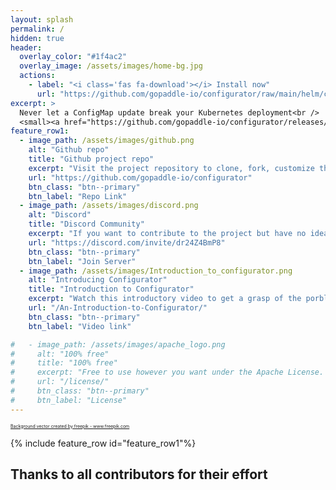 ```yaml
---
layout: splash
permalink: /
hidden: true
header:
  overlay_color: "#1f4ac2"
  overlay_image: /assets/images/home-bg.jpg
  actions:
    - label: "<i class='fas fa-download'></i> Install now"
      url: "https://github.com/gopaddle-io/configurator/raw/main/helm/configurator-0.1.0.tgz"
excerpt: >
  Never let a ConfigMap update break your Kubernetes deployment<br />
  <small><a href="https://github.com/gopaddle-io/configurator/releases/tag/v0.0.1">Latest release v.0.0.1</a></small>
feature_row1:
  - image_path: /assets/images/github.png
    alt: "Github repo"
    title: "Github project repo"
    excerpt: "Visit the project repository to clone, fork, customize the project…"
    url: "https://github.com/gopaddle-io/configurator"
    btn_class: "btn--primary"
    btn_label: "Repo Link"
  - image_path: /assets/images/discord.png
    alt: "Discord"
    title: "Discord Community"
    excerpt: "If you want to contribute to the project but have no idea where to start, join the discord server where a helping hand is always welcome."
    url: "https://discord.com/invite/dr24Z4BmP8"
    btn_class: "btn--primary"
    btn_label: "Join Server"
  - image_path: /assets/images/Introduction_to_configurator.png
    alt: "Introducing Configurator"
    title: "Introduction to Configurator"
    excerpt: "Watch this introductory video to get a grasp of the porblem with ConfigMaps and the strategy we're using to solve it."
    url: "/An-Introduction-to-Configurator/"
    btn_class: "btn--primary"
    btn_label: "Video link"

#   - image_path: /assets/images/apache_logo.png
#     alt: "100% free"
#     title: "100% free"
#     excerpt: "Free to use however you want under the Apache License. Clone it, fork it, customize it..."
#     url: "/license/"
#     btn_class: "btn--primary"
#     btn_label: "License"      
---
```


<span style="font-size:0.5em"><a href="https://www.freepik.com/vectors/background">Background vector created by freepik - www.freepik.com</a></span>

{% include feature_row id="feature_row1"%}

## Thanks to all contributors for their effort

<div id="contributors-list">
</div>

<script type="module">

const url = 'https://api.github.com/repos/gopaddle-io/configurator/contributors?page=1&?access_token=fff';

function data ()
{
  return(fetch(url,{
  method:'GET'
}).then((res)=>{return(res.json())}));
}
data().then(result=>result.forEach((item, index) => {

  const img = document.createElement("img");
  img.setAttribute("src", item.avatar_url);
  img.setAttribute("style", 'height:40px;width:40px;border-radius:100%;border:2px solid #D0D0D7;');
  //avatar setup
  const figcaption = document.createElement("figcaption");
  figcaption.innerText = item.login;
  //label setup
  const figure = document.createElement("figure");
  figure.setAttribute("style","display:inline-block;text-align:center;margin: 3%;")
  figure.appendChild(img);
  figure.onmouseover = (event)=>{
    figure.insertBefore(figcaption,img);
  }
  figure.onmouseout = (event)=>{
    figure.removeChild(figcaption);
  }
  //figure setup
  document.getElementById('contributors-list').appendChild(figure);
}));
</script>
